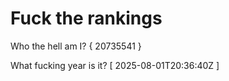 # Fuck the rankings

Who the hell am I?
{ 20735541 }

What fucking year is it?
[ 2025-08-01T20:36:40Z ]
